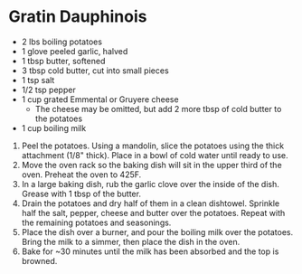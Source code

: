 # Gratin Dauphinois

- 2 lbs boiling potatoes
- 1 glove peeled garlic, halved
- 1 tbsp butter, softened
- 3 tbsp cold butter, cut into small pieces
- 1 tsp salt
- 1/2 tsp pepper
- 1 cup grated Emmental or Gruyere cheese
  - The cheese may be omitted, but add 2 more tbsp of cold butter to the potatoes
- 1 cup boiling milk

1. Peel the potatoes. Using a mandolin, slice the potatoes using the thick attachment (1/8" thick). Place in a bowl of cold water until ready to use.
2. Move the oven rack so the baking dish will sit in the upper third of the oven. Preheat the oven to 425F.
3. In a large baking dish, rub the garlic clove over the inside of the dish. Grease with 1 tbsp of the butter.
4. Drain the potatoes and dry half of them in a clean dishtowel. Sprinkle half the salt, pepper, cheese and butter over the potatoes. Repeat with the remaining potatoes and seasonings.
5. Place the dish over a burner, and pour the boiling milk over the potatoes. Bring the milk to a simmer, then place the dish in the oven.
6. Bake for ~30 minutes until the milk has been absorbed and the top is browned.
